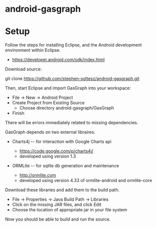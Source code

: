 android-gasgraph
================


Setup
================

Follow the steps for installing Eclipse, and the Android development
environment within Eclipse.

   * https://developer.android.com/sdk/index.html

Download source:

   git clone https://github.com/stephen-soltesz/android-gasgraph.git

Then, start Eclipse and import GasGraph into your workspace:

   * File -> New -> Android Project
   * Create Project from Existing Source
        * Choose directory android-gasgraph/GasGraph
   * Finish

There will be errors immediately related to missing dependencies.

GasGraph depends on two external libraires:

  * Charts4j -- for interaction with Google Charts api

      * https://code.google.com/p/charts4j/ 
      * developed using version 1.3

  * ORMLite -- for sqlite db generation and maintenance

    * http://ormlite.com
    * developed using version 4.33 of ormlite-android and ormlite-core

Download these libraries and add them to the build path.

  * File -> Properties -> Java Build Path -> Libraries
  * Click on the missing JAR files, and click Edit
  * Choose the location of appropriate jar in your file system

Now you should be able to build and run the source.
